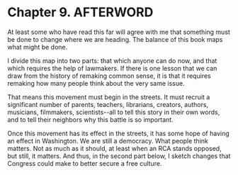 # Chapter 9. AFTERWORD

At least some who have read this far will agree with me that something must be done to change where we are heading. The balance of this book maps what might be done.

I divide this map into two parts: that which anyone can do now, and that which requires the help of lawmakers. If there is one lesson that we can draw from the history of remaking common sense, it is that it requires remaking how many people think about the very same issue.

That means this movement must begin in the streets. It must recruit a significant number of parents, teachers, librarians, creators, authors, musicians, filmmakers, scientists--all to tell this story in their own words, and to tell their neighbors why this battle is so important.

Once this movement has its effect in the streets, it has some hope of having an effect in Washington. We are still a democracy. What people think matters. Not as much as it should, at least when an RCA stands opposed, but still, it matters. And thus, in the second part below, I sketch changes that Congress could make to better secure a free culture.
